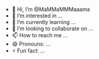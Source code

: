 - 👋 Hi, I’m @MaMMaMMMaaama
- 👀 I’m interested in ...
- 🌱 I’m currently learning ...
- 💞️ I’m looking to collaborate on ...
- 📫 How to reach me ...
- 😄 Pronouns: ...
- ⚡ Fun fact: ...

<!---
MaMMaMMMaaama/MaMMaMMMaaama is a ✨ special ✨ repository because its `README.md` (this file) appears on your GitHub profile.
You can click the Preview link to take a look at your changes.
--->
